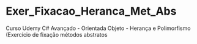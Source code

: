 # Exer_Fixacao_Heranca_Met_Abs
Curso Udemy C# Avançado - Orientada Objeto - Herança e Polimorfismo (Exercício de fixação métodos abstratos
